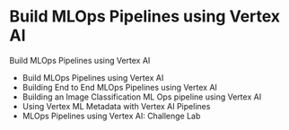 # Build MLOps Pipelines using Vertex AI

Build MLOps Pipelines using Vertex AI
- Build MLOps Pipelines using Vertex AI
- Building End to End MLOps Pipelines using Vertex AI
- Building an Image Classification ML Ops pipeline using Vertex AI
- Using Vertex ML Metadata with Vertex AI Pipelines
- MLOps Pipelines using Vertex AI: Challenge Lab